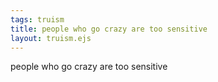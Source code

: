 ```yaml
---
tags: truism
title: people who go crazy are too sensitive
layout: truism.ejs
---
```


people who go crazy are too sensitive